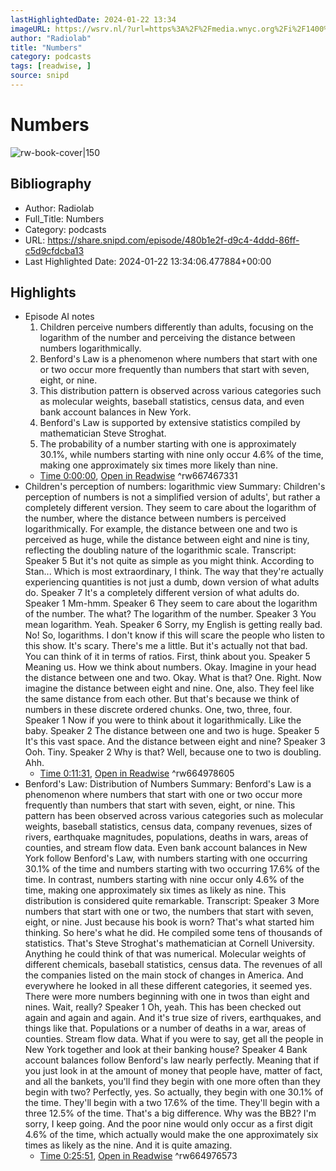 ```yaml
---
lastHighlightedDate: 2024-01-22 13:34
imageURL: https://wsrv.nl/?url=https%3A%2F%2Fmedia.wnyc.org%2Fi%2F1400%2F1400%2Fl%2F80%2F2022%2F05%2FRadiolab-branded-logo-1400x1400.png&w=100&h=100
author: "Radiolab"
title: "Numbers"
category: podcasts
tags: [readwise, ]
source: snipd
---
```

# Numbers

![rw-book-cover|150](https://wsrv.nl/?url=https%3A%2F%2Fmedia.wnyc.org%2Fi%2F1400%2F1400%2Fl%2F80%2F2022%2F05%2FRadiolab-branded-logo-1400x1400.png&w=100&h=100)

## Bibliography
- Author: Radiolab
- Full_Title: Numbers
- Category: podcasts
- URL: https://share.snipd.com/episode/480b1e2f-d9c4-4ddd-86ff-c5d9cfdcba13
- Last Highlighted Date: 2024-01-22 13:34:06.477884+00:00

## Highlights
- Episode AI notes
  1. Children perceive numbers differently than adults, focusing on the logarithm of the number and perceiving the distance between numbers logarithmically.
  2. Benford's Law is a phenomenon where numbers that start with one or two occur more frequently than numbers that start with seven, eight, or nine.
  3. This distribution pattern is observed across various categories such as molecular weights, baseball statistics, census data, and even bank account balances in New York.
  4. Benford's Law is supported by extensive statistics compiled by mathematician Steve Stroghat.
  5. The probability of a number starting with one is approximately 30.1%, while numbers starting with nine only occur 4.6% of the time, making one approximately six times more likely than nine.
    - [Time 0:00:00](https://share.snipd.com/episode-takeaways/19a52278-eff5-4bfd-9d8c-43e45eeaf153), [Open in Readwise](https://readwise.io/open/667467331)
^rw667467331
- Children's perception of numbers: logarithmic view
  Summary:
  Children's perception of numbers is not a simplified version of adults', but rather a completely different version.
  They seem to care about the logarithm of the number, where the distance between numbers is perceived logarithmically. For example, the distance between one and two is perceived as huge, while the distance between eight and nine is tiny, reflecting the doubling nature of the logarithmic scale.
  Transcript:
  Speaker 5
  But it's not quite as simple as you might think. According to Stan... Which is most extraordinary, I think. The way that they're actually experiencing quantities is not just a dumb, down version of what adults do.
  Speaker 7
  It's a completely different version of what adults do.
  Speaker 1
  Mm-hmm.
  Speaker 6
  They seem to care about the logarithm of the number. The what? The logarithm of the number.
  Speaker 3
  You mean logarithm. Yeah.
  Speaker 6
  Sorry, my English is getting really bad. No! So, logarithms. I don't know if this will scare the people who listen to this show. It's scary. There's me a little. But it's actually not that bad. You can think of it in terms of ratios. First, think about you.
  Speaker 5
  Meaning us. How we think about numbers. Okay. Imagine in your head the distance between one and two. Okay. What is that? One. Right. Now imagine the distance between eight and nine. One, also. They feel like the same distance from each other. But that's because we think of numbers in these discrete ordered chunks. One, two, three, four.
  Speaker 1
  Now if you were to think about it logarithmically. Like the baby.
  Speaker 2
  The distance between one and two is huge.
  Speaker 5
  It's this vast space. And the distance between eight and nine?
  Speaker 3
  Ooh. Tiny.
  Speaker 2
  Why is that? Well, because one to two is doubling. Ahh.
    - [Time 0:11:31](https://share.snipd.com/snip/552eac48-17e0-4e21-82f2-c3e4da43ccc9), [Open in Readwise](https://readwise.io/open/664978605)
^rw664978605
- Benford's Law: Distribution of Numbers
  Summary:
  Benford's Law is a phenomenon where numbers that start with one or two occur more frequently than numbers that start with seven, eight, or nine.
  This pattern has been observed across various categories such as molecular weights, baseball statistics, census data, company revenues, sizes of rivers, earthquake magnitudes, populations, deaths in wars, areas of counties, and stream flow data. Even bank account balances in New York follow Benford's Law, with numbers starting with one occurring 30.1% of the time and numbers starting with two occurring 17.6% of the time.
  In contrast, numbers starting with nine occur only 4.6% of the time, making one approximately six times as likely as nine.
  This distribution is considered quite remarkable.
  Transcript:
  Speaker 3
  More numbers that start with one or two, the numbers that start with seven, eight, or nine. Just because his book is worn? That's what started him thinking. So here's what he did. He compiled some tens of thousands of statistics. That's Steve Stroghat's mathematician at Cornell University. Anything he could think of that was numerical. Molecular weights of different chemicals, baseball statistics, census data. The revenues of all the companies listed on the main stock of changes in America. And everywhere he looked in all these different categories, it seemed yes. There were more numbers beginning with one in twos than eight and nines. Wait, really?
  Speaker 1
  Oh, yeah. This has been checked out again and again and again. And it's true size of rivers, earthquakes, and things like that. Populations or a number of deaths in a war, areas of counties. Stream flow data. What if you were to say, get all the people in New York together and look at their banking house?
  Speaker 4
  Bank account balances follow Benford's law nearly perfectly. Meaning that if you just look in at the amount of money that people have, matter of fact, and all the bankets, you'll find they begin with one more often than they begin with two? Perfectly, yes. So actually, they begin with one 30.1% of the time. They'll begin with a two 17.6% of the time. They'll begin with a three 12.5% of the time. That's a big difference. Why was the BB2? I'm sorry, I keep going. And the poor nine would only occur as a first digit 4.6% of the time, which actually would make the one approximately six times as likely as the nine. And it is quite amazing.
    - [Time 0:25:51](https://share.snipd.com/snip/e1aa6f63-81c8-44e6-9da8-6a04ac6af785), [Open in Readwise](https://readwise.io/open/664976573)
^rw664976573


